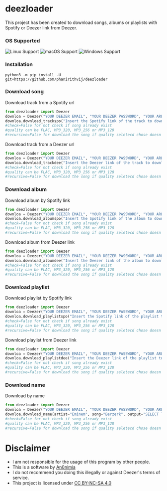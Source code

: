 # deezloader

This project has been created to download songs, albums or playlists with Spotify or Deezer link from Deezer.

### OS Supported

![Linux Support](https://img.shields.io/badge/Linux-Supported-brightgreen.svg)
![macOS Support](https://img.shields.io/badge/macOS-unsure-pink.svg)
![Windows Support](https://img.shields.io/badge/Windows-Supported-brightgreen.svg)

### Installation

```shell
python3 -m pip install -U git+https://github.com/phanirithvij/deezloader
```

### Download song

Download track from a Spotify url

```python
from deezloader import Deezer
downloa = Deezer("YOUR DEEZER EMAIL", "YOUR DEEZER PASSWORD", "YOUR ARL TOKEN DEEZER") #how get arl token https://www.youtube.com/watch?v=pWcG9T3WyYQ the video is not mine
downloa.download_trackspo("Insert the Spotify link of the track to download", output="SELECT THE PATH WHERE SAVE YOUR SONGS", quality="MP3_320", recursive_quality=True, recursive_download=True)
#check=False for not check if song already exist
#quality can be FLAC, MP3_320, MP3_256 or MP3_128
#recursive=False for download the song if quality seletecd chose doesn't exist
```

Download track from a Deezer url

```python
from deezloader import Deezer
downloa = Deezer("YOUR DEEZER EMAIL", "YOUR DEEZER PASSWORD", "YOUR ARL TOKEN DEEZER") #how get arl token https://www.youtube.com/watch?v=pWcG9T3WyYQ the video is not mine
downloa.download_trackdee("Insert the Deezer link of the track to download", output="SELECT THE PATH WHERE SAVE YOUR SONGS", quality="MP3_320", recursive_quality=True, recursive_download=True)
#check=False for not check if song already exist
#quality can be FLAC, MP3_320, MP3_256 or MP3_128
#recursive=False for download the song if quality seletecd chose doesn't exist
```

### Download album

Download album by Spotify link

```python
from deezloader import Deezer
downloa = Deezer("YOUR DEEZER EMAIL", "YOUR DEEZER PASSWORD", "YOUR ARL TOKEN DEEZER") #how get arl token https://www.youtube.com/watch?v=pWcG9T3WyYQ the video is not mine
downloa.download_albumspo("Insert the Spotify link of the album to download", output="SELECT THE PATH WHERE SAVE YOUR SONGS", quality="MP3_320", recursive_quality=True, recursive_download=True)
#check=False for not check if song already exist
#quality can be FLAC, MP3_320, MP3_256 or MP3_128
#recursive=False for download the song if quality seletecd chose doesn't exist
```

Download album from Deezer link

```python
from deezloader import Deezer
downloa = Deezer("YOUR DEEZER EMAIL", "YOUR DEEZER PASSWORD", "YOUR ARL TOKEN DEEZER") #how get arl token https://www.youtube.com/watch?v=pWcG9T3WyYQ the video is not mine
downloa.download_albumdee("Insert the Deezer link of the album to download", output="SELECT THE PATH WHERE SAVE YOUR SONGS", quality="MP3_320", recursive_quality=True, recursive_download=True)
#check=False for not check if song already exist
#quality can be FLAC, MP3_320, MP3_256 or MP3_128
#recursive=False for download the song if quality seletecd chose doesn't exist
```

### Download playlist

Download playlist by Spotify link

```python
from deezloader import Deezer
downloa = Deezer("YOUR DEEZER EMAIL", "YOUR DEEZER PASSWORD", "YOUR ARL TOKEN DEEZER") #how get arl token https://www.youtube.com/watch?v=pWcG9T3WyYQ the video is not mine
downloa.download_playlistspo("Insert the Spotify link of the playlist to download", output="SELECT THE PATH WHERE SAVE YOUR SONGS", quality="MP3_320", recursive_quality=True, recursive_download=True)
#check=False for not check if song already exist
#quality can be FLAC, MP3_320, MP3_256 or MP3_128
#recursive=False for download the song if quality seletecd chose doesn't exist
```

Download playlist from Deezer link

```python
from deezloader import Deezer
downloa = Deezer("YOUR DEEZER EMAIL", "YOUR DEEZER PASSWORD", "YOUR ARL TOKEN DEEZER") #how get arl token https://www.youtube.com/watch?v=pWcG9T3WyYQ the video is not mine
downloa.download_playlistdee("Insert the Deezer link of the playlist to download", output="SELECT THE PATH WHERE SAVE YOUR SONGS", quality="MP3_320", recursive_quality=True, recursive_download=True)
#check=False for not check if song already exist
#quality can be FLAC, MP3_320, MP3_256 or MP3_128
#recursive=False for download the song if quality seletecd chose doesn't exist
```

### Download name

Download by name

```python
from deezloader import Deezer
downloa = Deezer("YOUR DEEZER EMAIL", "YOUR DEEZER PASSWORD", "YOUR ARL TOKEN DEEZER") #how get arl token https://www.youtube.com/watch?v=pWcG9T3WyYQ the video is not mine
downloa.download_name(artist="Eminem", song="Berzerk", output="SELECT THE PATH WHERE SAVE YOUR SONGS", quality="MP3_320", recursive_quality=True, recursive_download=True)
#check=False for not check if song already exist
#quality can be FLAC, MP3_320, MP3_256 or MP3_128
#recursive=False for download the song if quality seletecd chose doesn't exist
```

# Disclaimer

-   I am not responsible for the usage of this program by other people.
- This is a software by [An0nimia](https://github.com/An0nimia)
-   I do not recommend you doing this illegally or against Deezer's terms of service.
-   This project is licensed under [CC BY-NC-SA 4.0](https://creativecommons.org/licenses/by-nc-sa/4.0/)
